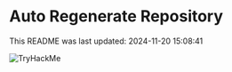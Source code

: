 # Auto Regenerate Repository

This README was last updated: 2024-11-20 15:08:41

 ![TryHackMe](https://tryhackme.com/badge/533634)